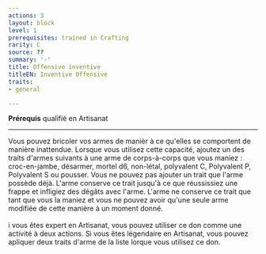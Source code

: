 ```yaml
---
actions: 3
layout: block
level: 1
prerequisites: trained in Crafting
rarity: C
source: ??
summary: '-'
title: Offensive inventive
titleEN: Inventive Offensive
traits:
- general

---
```


<p><span id="ctl00_MainContent_DetailedOutput"><strong>Prérequis</strong> qualifié en Artisanat<br></span></p>
<hr>
<p>Vous pouvez bricoler vos armes de manièr à ce qu'elles se comportent de manière inattendue. Lorsque vous utilisez cette capacité, ajoutez un des traits d'armes suivants à une arme de corps-à-corps que vous maniez : croc-en-jambe, désarmer, mortel d6, non-létal, polyvalent C, Polyvalent P, Polyvalent S ou pousser. Vous ne pouvez pas ajouter un trait que l'arme possède déjà. L'arme conserve ce trait jusqu'à ce que réussissiez une frappe et infligiez des dégâts avec l'arme. L'arme ne conserve ce trait que tant que vous la maniez et vous ne pouvez avoir qu'une seule arme modifiée de cette manière à un moment donné.<br><br>i vous êtes expert en Artisanat, vous pouvez utiliser ce don comme une activité à deux actions. Si vous êtes légendaire en Artisanat, vous pouvez apliquer deux traits d'arme de la liste lorque vous utilisez ce don.&nbsp;</p>